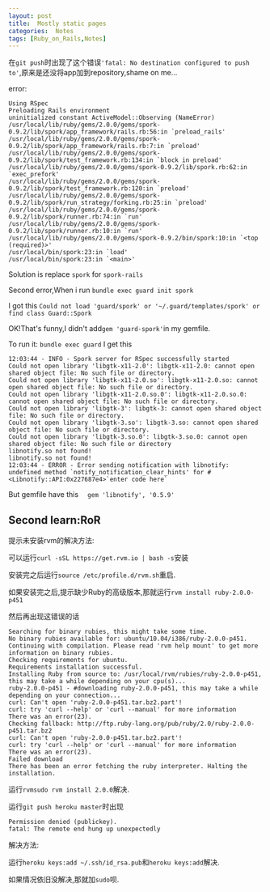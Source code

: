 ```yaml
---
layout: post
title:  Mostly static pages
categories:  Notes
tags: [Ruby_on_Rails,Notes]
---
```


在`git push`时出现了这个错误`'fatal: No destination configured to push to'`,原来是还没将app加到repository,shame on me...

error:

    Using RSpec
    Preloading Rails environment
    uninitialized constant ActiveModel::Observing (NameError)
    /usr/local/lib/ruby/gems/2.0.0/gems/spork-0.9.2/lib/spork/app_framework/rails.rb:56:in `preload_rails'
    /usr/local/lib/ruby/gems/2.0.0/gems/spork-0.9.2/lib/spork/app_framework/rails.rb:7:in `preload'
    /usr/local/lib/ruby/gems/2.0.0/gems/spork-0.9.2/lib/spork/test_framework.rb:134:in `block in preload'
    /usr/local/lib/ruby/gems/2.0.0/gems/spork-0.9.2/lib/spork.rb:62:in `exec_prefork'
    /usr/local/lib/ruby/gems/2.0.0/gems/spork-0.9.2/lib/spork/test_framework.rb:120:in `preload'
    /usr/local/lib/ruby/gems/2.0.0/gems/spork-0.9.2/lib/spork/run_strategy/forking.rb:25:in `preload'
    /usr/local/lib/ruby/gems/2.0.0/gems/spork-0.9.2/lib/spork/runner.rb:74:in `run'
    /usr/local/lib/ruby/gems/2.0.0/gems/spork-0.9.2/lib/spork/runner.rb:10:in `run'
    /usr/local/lib/ruby/gems/2.0.0/gems/spork-0.9.2/bin/spork:10:in `<top (required)>'
    /usr/local/bin/spork:23:in `load'
    /usr/local/bin/spork:23:in `<main>'

Solution is replace `spork` for `spork-rails`

Second error,When i run
`bundle exec guard init spork`

I got this
`Could not load 'guard/spork' or '~/.guard/templates/spork' or find class Guard::Spork`

OK!That's funny,I didn't add`gem 'guard-spork'`in my gemfile.  

To run it:
`bundle exec guard`
I get this


    12:03:44 - INFO - Spork server for RSpec successfully started
    Could not open library 'libgtk-x11-2.0': libgtk-x11-2.0: cannot open shared object file: No such file or directory.
    Could not open library 'libgtk-x11-2.0.so': libgtk-x11-2.0.so: cannot open shared object file: No such file or directory.
    Could not open library 'libgtk-x11-2.0.so.0': libgtk-x11-2.0.so.0: cannot open shared object file: No such file or directory.
    Could not open library 'libgtk-3': libgtk-3: cannot open shared object file: No such file or directory.
    Could not open library 'libgtk-3.so': libgtk-3.so: cannot open shared object file: No such file or directory.
    Could not open library 'libgtk-3.so.0': libgtk-3.so.0: cannot open shared object file: No such file or directory
    libnotify.so not found!
    libnotify.so not found!
    12:03:44 - ERROR - Error sending notification with libnotify: undefined method `notify_notification_clear_hints' for #<Libnotify::API:0x227687e4>`enter code here`

But gemfile have this `  gem 'libnotify', '0.5.9'`


<h2 class="carmine">Second learn:RoR</h2>

提示未安装rvm的解决方法:

可以运行`curl -sSL https://get.rvm.io | bash -s`安装

安装完之后运行`source /etc/profile.d/rvm.sh`重启.

如果安装完之后,提示缺少Ruby的高级版本,那就运行`rvm install ruby-2.0.0-p451`

然后再出现这错误的话

    Searching for binary rubies, this might take some time.
    No binary rubies available for: ubuntu/10.04/i386/ruby-2.0.0-p451.
    Continuing with compilation. Please read 'rvm help mount' to get more information on binary rubies.
    Checking requirements for ubuntu.
    Requirements installation successful.
    Installing Ruby from source to: /usr/local/rvm/rubies/ruby-2.0.0-p451, this may take a while depending on your cpu(s)...
    ruby-2.0.0-p451 - #downloading ruby-2.0.0-p451, this may take a while depending on your connection...
    curl: Can't open 'ruby-2.0.0-p451.tar.bz2.part'!
    curl: try 'curl --help' or 'curl --manual' for more information
    There was an error(23).
    Checking fallback: http://ftp.ruby-lang.org/pub/ruby/2.0/ruby-2.0.0-p451.tar.bz2
    curl: Can't open 'ruby-2.0.0-p451.tar.bz2.part'!
    curl: try 'curl --help' or 'curl --manual' for more information
    There was an error(23).
    Failed download
    There has been an error fetching the ruby interpreter. Halting the installation.

运行`rvmsudo rvm install 2.0.0`解决.

运行`git push heroku master`时出现

    Permission denied (publickey).
    fatal: The remote end hung up unexpectedly

解决方法:

运行`heroku keys:add ~/.ssh/id_rsa.pub`和`heroku keys:add`解决.

如果情况依旧没解决,那就加`sudo`呗.
